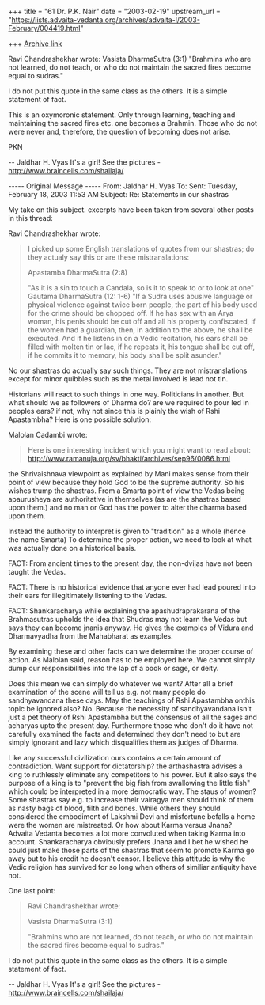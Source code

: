 +++
title = "61 Dr. P.K. Nair"
date = "2003-02-19"
upstream_url = "https://lists.advaita-vedanta.org/archives/advaita-l/2003-February/004419.html"

+++
[Archive link](https://lists.advaita-vedanta.org/archives/advaita-l/2003-February/004419.html)

Ravi Chandrashekhar wrote:
Vasista DharmaSutra (3:1)
"Brahmins who are not learned, do not teach, or who do not maintain the
sacred fires become equal to sudras."

I do not put this quote in the same class as the others.  It is a simple
statement of fact.

This is an oxymoronic statement. Only through learning, teaching and
maintaining the sacred fires etc. one becomes a Brahmin. Those who do not
were never and, therefore, the question of becoming does not arise.

PKN

--
Jaldhar H. Vyas <jaldhar at braincells.com>
It's a girl! See the pictures - http://www.braincells.com/shailaja/

----- Original Message -----
From: Jaldhar H. Vyas <jaldhar at BRAINCELLS.COM>
To: <ADVAITA-L at LISTS.ADVAITA-VEDANTA.ORG>
Sent: Tuesday, February 18, 2003 11:53 AM
Subject: Re: Statements in our shastras


My take on this subject.  excerpts have been taken from several other
posts in this thread:

Ravi Chandrashekhar wrote:

> I picked up some English translations of quotes from our shastras; do
> they actualy say this or are these mistranslations:
>
> Apastamba DharmaSutra (2:8)
>
> "As it is a sin to touch a Candala, so is it to speak to or to look at
> one"
> Gautama DharmaSutra (12: 1-6) "If a Sudra uses abusive language or
> physical violence against twice born people, the part of his body used
> for the crime should be chopped off. If he has sex with an Arya woman,
> his penis should be cut off and all his property confiscated, if the
> women had a guardian, then, in addition to the above, he shall be
> executed. And if he listens in on a Vedic recitation, his ears shall be
> filled with molten tin or lac, if he repeats it, his tongue shall be cut
> off, if he commits it to memory, his body shall be split asunder."
>

No our shastras do actually say such things.  They are not mistranslations
except for minor quibbles such as the metal involved is lead not tin.

Historians will react to  such things in one way.  Politicians in another.
But what should we as followers of Dharma do?  are we required to pour led
in peoples ears? if not, why not since this is plainly the wish of Rshi
Apastambha?  Here is one possible solution:

Malolan Cadambi wrote:

> Here is one interesting incident which you might want to read about:
> http://www.ramanuja.org/sv/bhakti/archives/sep96/0086.html

the Shrivaishnava viewpoint as explained by Mani makes sense from their
point of view because they hold God to be the supreme authority.  So his
wishes trump the shastras.  From a Smarta point of view the Vedas being
apaurusheya are authoritative in themselves (as are the shastras based
upon them.) and no man or God has the power to alter the dharma based upon
them.

Instead the authority to interpret is given to "tradition" as a whole
(hence the name Smarta)  To determine  the proper action, we need to look
at what was actually done on a historical basis.

FACT: From ancient times to the present day, the non-dvijas have not been
taught the Vedas.

FACT: There is no historical evidence that anyone ever had lead poured
into their ears for illegitimately listening to the Vedas.

FACT: Shankaracharya while explaining the apashudraprakarana of the
Brahmasutras upholds the idea that Shudras may not learn the Vedas but
says they can become jnanis anyway.  He gives the examples of Vidura and
Dharmavyadha from the Mahabharat as examples.

By examining these and other facts can we determine the proper course of
action.  As Malolan said, reason has to be employed here.  We cannot
simply dump our responsibilities into the lap of a book or sage, or deity.

Does this mean we can simply do whatever we want?  After all a brief
examination of the scene will tell us e.g. not many people do
sandhyavandana these days.  May the teachings of Rshi Apastambha onthis
topic be ignored also?  No.  Because the necessity of sandhyavandana isn't
just a pet theory of Rshi Apastambha but the consensus of all the sages
and acharyas upto the present day.  Furthermore those who don't do it have
not carefully examined the facts and determined they don't need to but are
simply ignorant and lazy which disqualifies them as judges of Dharma.

Like any successful civilization ours contains a certain amount of
contradiction.  Want support for dictatorship?  the arthashastra advises a
king to ruthlessly eliminate any competitors to his power.  But it also
says the purpose of a king is to "prevent the big fish from swallowing the
little fish" which could be interpreted in a more democratic way.  The
staus of women?  Some shastras say e.g. to increase their vairagya men
should think of them as nasty bags of blood, filth and bones.  While
others they should considered the embodiment of Lakshmi Devi and
misfortune befalls a home were the women are mistreated.  Or how about
Karma versus Jnana?  Advaita Vedanta becomes a lot more convoluted when
taking Karma into account.  Shankaracharya obviously prefers Jnana and I
bet he wished he could just make those parts of the shastras that seem to
promote Karma go away but to his credit he doesn't censor.  I believe this
attitude is why the Vedic religion has survived for so long when others of
similiar antiquity have not.

One last point:

> Ravi Chandrashekhar wrote:
>
> Vasista DharmaSutra (3:1)
>
> "Brahmins who are not learned, do not teach, or who do not maintain the
> sacred fires become equal to sudras."

I do not put this quote in the same class as the others.  It is a simple
statement of fact.

--
Jaldhar H. Vyas <jaldhar at braincells.com>
It's a girl! See the pictures - http://www.braincells.com/shailaja/

